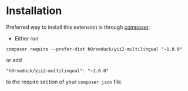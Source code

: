 Installation
============

Preferred way to install this extension is through [composer](http://getcomposer.org/download/).

- Either run

```
composer require --prefer-dist h0rseduck/yii2-multilingual "~1.0.0"
```

or add

```
"h0rseduck/yii2-multilingual": "~1.0.0"
```

to the require section of your `composer.json` file.
